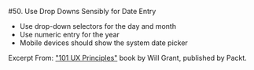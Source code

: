 #50. Use Drop Downs Sensibly for Date Entry
-  Use drop-down selectors for the day and month
-  Use numeric entry for the year
-  Mobile devices should show the system date picker

Excerpt From: ["101 UX Principles"](https://www.packtpub.com/web-development/101-ux-principles) book by Will Grant, published by Packt.
